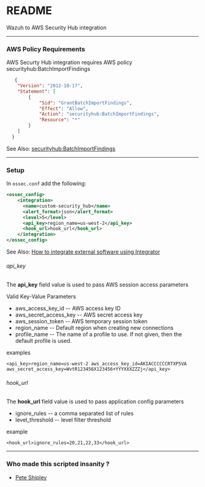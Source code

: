 # README #

Wazuh to AWS Security Hub integration

-------

### AWS Policy Requirements ###

AWS Securty Hub integration requires AWS policy securityhub:BatchImportFindings



```json
   {
    "Version": "2012-10-17",
    "Statement": [
        {
            "Sid": "GrantBatchImportFindings",
            "Effect": "Allow",
            "Action": "securityhub:BatchImportFindings",
            "Resource": "*"
        }
    ]
  }
  ```
See Also: [securityhub:BatchImportFindings](https://docs.aws.amazon.com/IAM/latest/UserGuide/list_awssecurityhub.html#awssecurityhub-BatchEnableStandards)

---

### Setup ###

In `ossec.conf` add the following:
```xml  
<ossec_config>
    <integration>
      <name>custom-security_hub</name>
      <alert_format>json</alert_format>
      <level>5</level>
      <api_key>region_name=us-west-2</api_key>
      <hook_url>hook_url</hook_url>
    </integration>
</ossec_config>
```

See Also:
[How to integrate external software using Integrator](https://wazuh.com/blog/how-to-integrate-external-software-using-integrator/)

###### api_key ######

The __api_key__ field value is used to pass AWS session access parameters

Valid Key-Value Parameters

- aws_access_key_id  -- AWS access key ID
- aws_secret_access_key  -- AWS secret access key
- aws_session_token  -- AWS temporary session token
- region_name  -- Default region when creating new connections
- profile_name  -- The name of a profile to use. If not given, then the default profile is used.

examples

  ``<api_key>region_name=us-west-2 aws_access_key_id=AKIACCCCCCRTXP5VA aws_secret_access_key=WvtR123456X123456+YYYXXXZZZj</api_key>``

###### hook_url ######

The __hook_url__ field value is used to pass application config parameters

- ignore_rules -- a comma separated list of rules
- level_threshold -- level filter threshold

example

``<hook_url>ignore_rules=20,21,22,33</hook_url>``

-------

### Who made this scripted insanity ? ###

* [Pete Shipley](https://github.com/evilpete)
